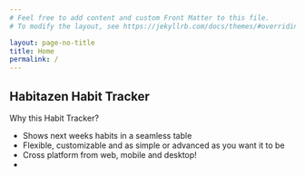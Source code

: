```yaml
---
# Feel free to add content and custom Front Matter to this file.
# To modify the layout, see https://jekyllrb.com/docs/themes/#overriding-theme-defaults

layout: page-no-title
title: Home
permalink: /
---
```


## Habitazen Habit Tracker

Why this Habit Tracker?

- Shows next weeks habits in a seamless table
- Flexible, customizable and as simple or advanced as you want it to be
- Cross platform from web, mobile and desktop!
- 

